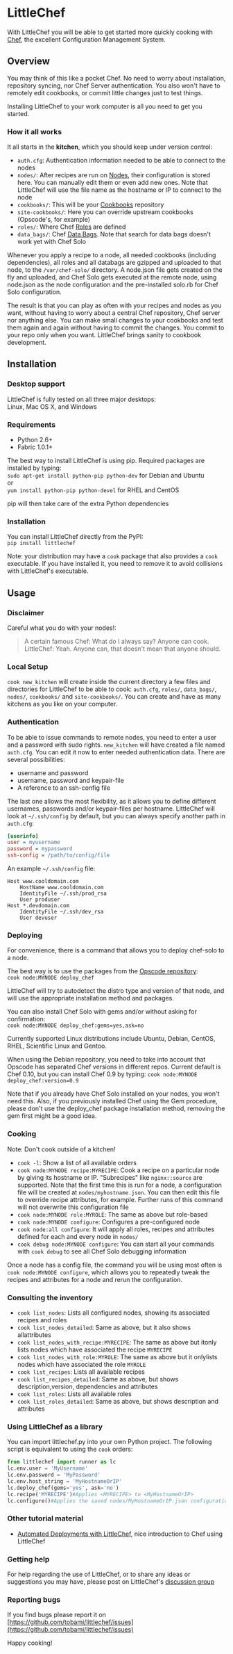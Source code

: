 # LittleChef

With LittleChef you will be able to get started more quickly cooking with [Chef][], the excellent Configuration Management System.

## Overview

You may think of this like a pocket Chef. No need to worry about installation, repository syncing, nor Chef Server authentication. You also won't have to remotely edit cookbooks, or commit little changes just to test things.

Installing LittleChef to your work computer is all you need to get you started.

### How it all works

It all starts in the **kitchen**, which you should keep under version control:

* `auth.cfg`: Authentication information needed to be able to connect to the nodes
* `nodes/`: After recipes are run on [Nodes][], their configuration is stored here. You can manually   edit them or even add new ones. Note that LittleChef will use the file name as the hostname or IP to connect to the node
* `cookbooks/`: This will be your [Cookbooks][] repository
* `site-cookbooks/`: Here you can override upstream cookbooks (Opscode's, for example)
* `roles/`: Where Chef [Roles][] are defined
* `data_bags/`: Chef [Data Bags][]. Note that search for data bags doesn't work yet with Chef Solo

Whenever you apply a recipe to a node, all needed cookbooks (including dependencies), all roles and all databags are gzipped and uploaded to that node, to the `/var/chef-solo/` directory. A node.json file gets created on the fly and uploaded, and Chef Solo gets executed at the remote node, using node.json as the node configuration and the pre-installed solo.rb for Chef Solo configuration.

The result is that you can play as often with your recipes and nodes as you want, without having to worry about a central Chef repository, Chef server nor anything else. You can make small changes to your cookbooks and test them again and again without having to commit the changes. You commit to your repo only when you want. LittleChef brings sanity to cookbook development.

## Installation

### Desktop support

LittleChef is fully tested on all three major desktops:  
  Linux, Mac OS X, and Windows

### Requirements

* Python 2.6+
* Fabric 1.0.1+

The best way to install LittleChef is using pip. Required packages are installed by typing:  
`sudo apt-get install python-pip python-dev` for Debian and Ubuntu  
or  
`yum install python-pip python-devel` for RHEL and CentOS

pip will then take care of the extra Python dependencies

### Installation

You can install LittleChef directly from the PyPI:  
`pip install littlechef`

Note: your distribution may have a `cook` package that also provides a `cook` executable. If you have installed it, you need to remove it to avoid collisions with LittleChef's executable.

## Usage

### Disclaimer

Careful what you do with your nodes!:

> A certain famous Chef: What do I always say? Anyone can cook.  
> LittleChef: Yeah. Anyone can, that doesn't mean that anyone should.

### Local Setup

`cook new_kitchen` will create inside the current directory a few files and directories for LittleChef to be able to cook: `auth.cfg`, `roles/`, `data_bags/`, `nodes/`, `cookbooks/` and `site-cookbooks/`. You can create and have as many kitchens as you like on your computer.

### Authentication

To be able to issue commands to remote nodes, you need to enter a user and a password with sudo rights. `new_kitchen` will have created a file named `auth.cfg`. You can edit it now to enter needed authentication data. There are several possibilities:

* username and password
* username, password and keypair-file
* A reference to an ssh-config file

The last one allows the most flexibility, as it allows you to define different usernames, passwords and/or keypair-files per hostname. LittleChef will look at `~/.ssh/config` by default, but you can always specify another path in `auth.cfg`:

```ini
[userinfo]
user = myusername
password = mypassword
ssh-config = /path/to/config/file
```

An example `~/.ssh/config` file:

    Host www.cooldomain.com
        HostName www.cooldomain.com
        IdentityFile ~/.ssh/prod_rsa
        User produser
    Host *.devdomain.com
        IdentityFile ~/.ssh/dev_rsa
        User devuser

### Deploying

For convenience, there is a command that allows you to deploy chef-solo
to a node.

The best way is to use the packages from the [Opscode repository][]:  
`cook node:MYNODE deploy_chef`

LittleChef will try to autodetect the distro type and version of that node, and will use the appropriate installation method and packages.

You can also install Chef Solo with gems and/or without asking for confirmation:  
`cook node:MYNODE deploy_chef:gems=yes,ask=no`

Currently supported Linux distributions include Ubuntu, Debian, CentOS, RHEL, Scientific Linux and Gentoo.

When using the Debian repository, you need to take into account that Opscode has separated Chef versions in different repos. Current default is Chef 0.10, but you can install Chef 0.9 by typing:
`cook node:MYNODE deploy_chef:version=0.9`

Note that if you already have Chef Solo installed on your nodes, you won't need this. Also, if you previously installed Chef using the Gem procedure, please don't use the deploy_chef package installation method, removing the gem first might be a good idea.

### Cooking

Note: Don't cook outside of a kitchen!

* `cook -l`: Show a list of all available orders
* `cook node:MYNODE recipe:MYRECIPE`: Cook a recipe on a particular node by giving its hostname or IP. "Subrecipes" like `nginx::source` are supported. Note that the first time this is run for a node, a configuration file will be created at `nodes/myhostname.json`. You can then edit this file to override recipe attributes, for example. Further runs of this command will not overwrite this configuration file
* `cook node:MYNODE role:MYROLE`: The same as above but role-based
* `cook node:MYNODE configure`: Configures a pre-configured node
* `cook node:all configure`: It will apply all roles, recipes and attributes defined for each and every node in `nodes/`
* `cook debug node:MYNODE configure`: You can start all your commands with `cook debug` to see all Chef Solo debugging information

Once a node has a config file, the command you will be using most often is `cook node:MYNODE configure`, which allows you to repeatedly tweak the recipes and attributes for a node and rerun the configuration.

### Consulting the inventory

* `cook list_nodes`: Lists all configured nodes, showing its associated recipes and roles
* `cook list_nodes_detailed`: Same as above, but it also shows allattributes
* `cook list_nodes_with_recipe:MYRECIPE`: The same as above but itonly lists nodes which have associated the recipe `MYRECIPE`
* `cook list_nodes_with_role:MYROLE`: The same as above but it onlylists nodes which have associated the role `MYROLE`
* `cook list_recipes`: Lists all available recipes
* `cook list_recipes_detailed`: Same as above, but shows description,version, dependencies and attributes
* `cook list_roles`: Lists all available roles
* `cook list_roles_detailed`: Same as above, but shows description and attributes

### Using LittleChef as a library

You can import littlechef.py into your own Python project. The following
script is equivalent to using the `cook` orders:

```python
from littlechef import runner as lc
lc.env.user = 'MyUsername'
lc.env.password = 'MyPassword'
lc.env.host_string = 'MyHostnameOrIP'
lc.deploy_chef(gems='yes', ask='no')
lc.recipe('MYRECIPE')#Applies <MYRECIPE> to <MyHostnameOrIP>
lc.configure()#Applies the saved nodes/MyHostnameOrIP.json configuration
```

### Other tutorial material

* [Automated Deployments with LittleChef][], nice introduction to Chef
    using LittleChef

### Getting help

For help regarding the use of LittleChef, or to share any ideas or suggestions you may have, please post on LittleChef's [discussion group][]

### Reporting bugs

If you find bugs please report it on [https://github.com/tobami/littlechef/issues](https://github.com/tobami/littlechef/issues)

Happy cooking!

  [Chef]: http://www.opscode.com/chef
  [Nodes]: http://wiki.opscode.com/display/chef/Nodes
  [Cookbooks]: http://wiki.opscode.com/display/chef/Cookbooks
  [Roles]: http://wiki.opscode.com/display/chef/Roles
  [Data Bags]: http://wiki.opscode.com/display/chef/Data+Bags
  [Opscode repository]: http://wiki.opscode.com/display/chef/Installation#Installation-InstallingChefClientandChefSolo:
  [Automated Deployments with LittleChef]: http://sysadvent.blogspot.com/2010/12/day-9-automated-deployments-with.html
  [discussion group]: http://groups.google.com/group/littlechef
  [https://github.com/tobami/littlechef/issues]: https://github.com/tobami/littlechef/issues
